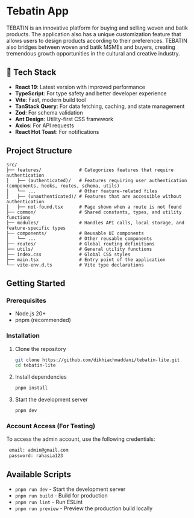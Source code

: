 # Tebatin App

TEBATIN is an innovative platform for buying and selling woven and batik products. The application also has a unique customization feature that allows users to design products according to their preferences. TEBATIN also bridges between woven and batik MSMEs and buyers, creating tremendous growth opportunities in the cultural and creative industry.

## 🚀 Tech Stack

- **React 19**: Latest version with improved performance
- **TypeScript**: For type safety and better developer experience
- **Vite**: Fast, modern build tool
- **TanStack Query**: For data fetching, caching, and state management
- **Zod**: For schema validation
- **Ant Design**: Utility-first CSS framework
- **Axios**: For API requests
- **React Hot Toast**: For notifications

## Project Structure

```
src/
├── features/              # Categorizes features that require authentication
│   ├── (authenticated)/   # Features requiring user authentication (components, hooks, routes, schema, utils)
│   └── ...                # Other feature-related files
│   ├── (unauthenticated)/ # Features that are accessible without authentication
│   ├── not-found.tsx      # Page shown when a route is not found
├── common/                # Shared constants, types, and utility functions
├── modules/               # Handles API calls, local storage, and feature-specific types
├── components/            # Reusable UI components
│   └── ...                # Other reusable components
├── routes/                # Global routing definitions
├── utils/                 # General utility functions
├── index.css              # Global CSS styles
├── main.tsx               # Entry point of the application
└── vite-env.d.ts          # Vite type declarations

```

## Getting Started

### Prerequisites

- Node.js 20+
- pnpm (recommended)

### Installation

1. Clone the repository

   ```bash
   git clone https://github.com/dikhiachmaddani/tebatin-lite.git
   cd tebatin-lite
   ```

2. Install dependencies

   ```bash
   pnpm install
   ```

3. Start the development server
   ```bash
   pnpm dev
   ```

### Account Access (For Testing)
To access the admin account, use the following credentials:

   ```bash
    email: admin@gmail.com
    password: rahasia123
   ```

## Available Scripts

- `pnpm run dev` - Start the development server
- `pnpm run build` - Build for production
- `pnpm run lint` - Run ESLint
- `pnpm run preview` - Preview the production build locally
